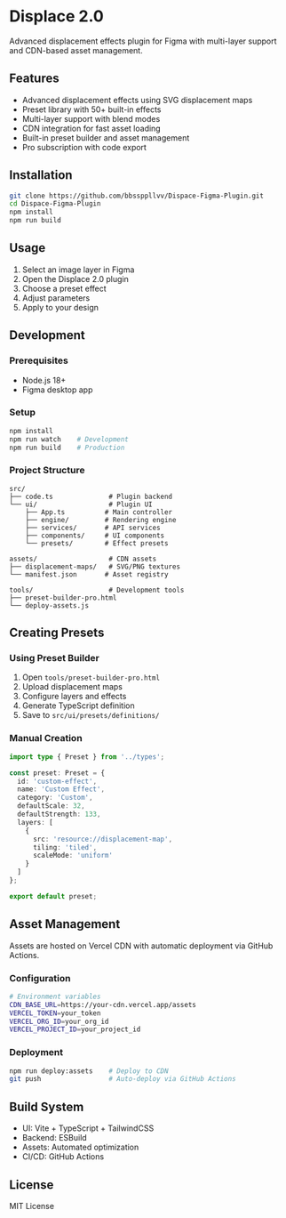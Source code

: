 # Displace 2.0

Advanced displacement effects plugin for Figma with multi-layer support and CDN-based asset management.

## Features

- Advanced displacement effects using SVG displacement maps
- Preset library with 50+ built-in effects
- Multi-layer support with blend modes
- CDN integration for fast asset loading
- Built-in preset builder and asset management
- Pro subscription with code export

## Installation

```bash
git clone https://github.com/bbssppllvv/Dispace-Figma-Plugin.git
cd Dispace-Figma-Plugin
npm install
npm run build
```

## Usage

1. Select an image layer in Figma
2. Open the Displace 2.0 plugin
3. Choose a preset effect
4. Adjust parameters
5. Apply to your design

## Development

### Prerequisites

- Node.js 18+
- Figma desktop app

### Setup

```bash
npm install
npm run watch    # Development
npm run build    # Production
```

### Project Structure

```
src/
├── code.ts              # Plugin backend
└── ui/                  # Plugin UI
    ├── App.ts          # Main controller
    ├── engine/         # Rendering engine
    ├── services/       # API services
    ├── components/     # UI components
    └── presets/        # Effect presets

assets/                  # CDN assets
├── displacement-maps/   # SVG/PNG textures
└── manifest.json       # Asset registry

tools/                   # Development tools
├── preset-builder-pro.html
└── deploy-assets.js
```

## Creating Presets

### Using Preset Builder

1. Open `tools/preset-builder-pro.html`
2. Upload displacement maps
3. Configure layers and effects
4. Generate TypeScript definition
5. Save to `src/ui/presets/definitions/`

### Manual Creation

```typescript
import type { Preset } from '../types';

const preset: Preset = {
  id: 'custom-effect',
  name: 'Custom Effect',
  category: 'Custom',
  defaultScale: 32,
  defaultStrength: 133,
  layers: [
    {
      src: 'resource://displacement-map',
      tiling: 'tiled',
      scaleMode: 'uniform'
    }
  ]
};

export default preset;
```

## Asset Management

Assets are hosted on Vercel CDN with automatic deployment via GitHub Actions.

### Configuration

```bash
# Environment variables
CDN_BASE_URL=https://your-cdn.vercel.app/assets
VERCEL_TOKEN=your_token
VERCEL_ORG_ID=your_org_id
VERCEL_PROJECT_ID=your_project_id
```

### Deployment

```bash
npm run deploy:assets    # Deploy to CDN
git push                 # Auto-deploy via GitHub Actions
```

## Build System

- UI: Vite + TypeScript + TailwindCSS
- Backend: ESBuild
- Assets: Automated optimization
- CI/CD: GitHub Actions

## License

MIT License
